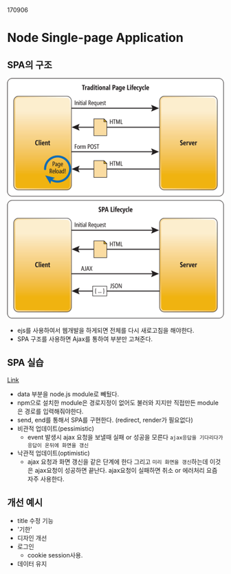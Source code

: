 170906

# Node Single-page Application

## SPA의 구조
![SPA](../images/IC690875.png)

- ejs를 사용하여서 웹개발을 하게되면 전체를 다시 새로고침을 해야한다.
- SPA 구조를 사용하면 Ajax를 통하여 부분만 고쳐준다.

## SPA 실습
[Link](https://github.com/seungha-kim/simple-todo-spa)

- data 부분을 node.js module로 빼뒀다.
- npm으로 설치한 module은 경로지정이 없어도 불러와 지지만 직접만든 module은 경로를 입력해줘야한다.
- send, end를 통해서 SPA를 구현한다. (redirect, render가 필요없다)
- 비관적 업데이트(pessimistic)  
  -  event 발생시 ajax 요청을 보낼때 실패 or 성공을 모른다 `ajax응답을 기다리다가 응답이 온뒤에 화면을 갱신`
- 낙관적 업데이트(optimistic)
  - ajax 요청과 화면 갱신을 같은 단계에 한다 그리고 `미리 화면을 갱신`하는데 이것은 ajax요청이 성공하면 끝난다. ajax요청이 실패하면 취소 or 에러처리 요즘 자주 사용한다.

## 개선 예시
- title 수정 기능  
- '기한'  
- 디자인 개선  
- 로그인  
  - cookie session사용.
- 데이터 유지  
